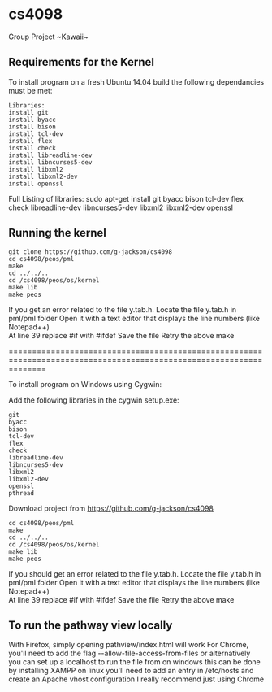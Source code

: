 # cs4098
Group Project ~Kawaii~

## Requirements for the Kernel
To install program on a fresh Ubuntu 14.04 build the following dependancies must be met:

```
Libraries:
install git
install byacc
install bison
install tcl-dev
install flex
install check
install libreadline-dev
install libncurses5-dev
install libxml2
install libxml2-dev
install openssl
```

Full Listing of libraries:
sudo apt-get install git byacc bison tcl-dev flex check libreadline-dev libncurses5-dev libxml2 libxml2-dev openssl

## Running the kernel
```
git clone https://github.com/g-jackson/cs4098
cd cs4098/peos/pml 
make
cd ../../..
cd /cs4098/peos/os/kernel 
make lib
make peos
```

If you get an error related to the file y.tab.h. 
	Locate the file y.tab.h in pml/pml folder 
	Open it with a text editor that displays the line numbers (like Notepad++) 	
	At line 39 replace #if with #ifdef 
	Save the file 
	Retry the above make

====================================================================================================================

To install program on Windows using Cygwin:

Add the following libraries in the cygwin setup.exe:
```
git 
byacc 
bison 
tcl-dev 
flex 
check 
libreadline-dev 
libncurses5-dev
libxml2 
libxml2-dev 
openssl
pthread
```

Download project from https://github.com/g-jackson/cs4098

```
cd cs4098/peos/pml 
make
cd ../../..
cd /cs4098/peos/os/kernel 
make lib
make peos
```

If you should get an error related to the file y.tab.h. 
	Locate the file y.tab.h in pml/pml folder 
	Open it with a text editor that displays the line numbers (like Notepad++) 	
	At line 39 replace #if with #ifdef 
	Save the file 
	Retry the above make

## To run the pathway view locally
With Firefox, simply opening pathview/index.html will work
For Chrome, you'll need to add the flag --allow-file-access-from-files
	or alternatively you can set up a localhost to run the file from
		on windows this can be done by installing XAMPP
		on linux you'll need to add an entry in /etc/hosts and create an Apache vhost configuration
	I really recommend just using Chrome
